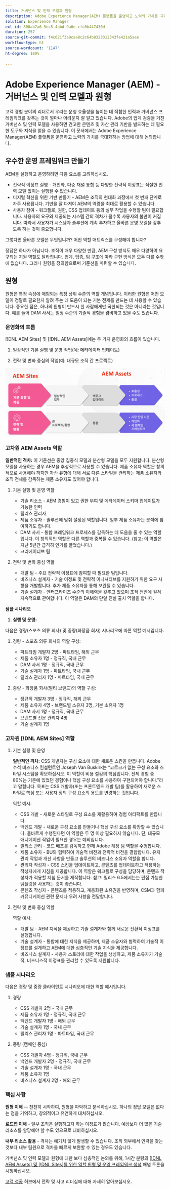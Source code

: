 ```yaml
---
title: 거버넌스 및 인력 모델과 원형
description: Adobe Experience Manager(AEM) 플랫폼을 운영하고 노력의 가치를 극대화하는 방법을 알아봅니다.
solution: Experience Manager
exl-id: 808ab7a6-5ec5-4bbd-9a6e-cfc0b447430d
duration: 257
source-git-commit: f4c621f3a9caa8c2c64b8323312343fe421a5aee
workflow-type: ht
source-wordcount: '1147'
ht-degree: 100%

---
```


# Adobe Experience Manager (AEM) - 거버넌스 및 인력 모델과 원형

고객 경험 분야의 리더로서 우리는 운영 효율성을 높이는 데 적합한 인력과 거버넌스 프레임워크를 갖추는 것이 얼마나 어려운지 잘 알고 있습니다. Adobe의 업계 검증을 거친 거버넌스 및 인력 모델을 사용하면 견고한 콘텐츠 및 자산 관리 기반을 빌드하는 데 필요한 도구와 지식을 얻을 수 있습니다. 이 문서에서는 Adobe Experience Manager(AEM) 플랫폼을 운영하고 노력의 가치를 극대화하는 방법에 대해 논의합니다.

## 우수한 운영 프레임워크 만들기

AEM을 실행하고 운영하려면 다음 요소를 고려하십시오.

* 전략적 이정표 실행 - 개인화, 다중 채널 통합 등 다양한 전략적 이정표는 적절한 인력 모델 없이는 실행될 수 없습니다.
* 디지털 혁신을 위한 기반 만들기 - AEM은 조직의 현대화 과정에서 첫 번째 단계로 자주 사용됩니다. 기반을 잘 다져야 AEM의 역량을 최대로 활용할 수 있습니다.
* 사용자 참여 - 워크플로, 권한, CSS 업데이트 등의 실무 작업을 수행할 팀이 필요합니다. 사용자의 요구와 제공되는 시스템 간의 격차가 클수록 사용자의 불만이 커집니다. 따라서 사용자가 시스템과 솔루션에 계속 투자하고 올바른 운영 모델을 갖추도록 하는 것이 중요합니다.

그렇다면 올바른 모델은 무엇입니까? 어떤 역할 매트릭스를 구성해야 합니까?

정답은 하나가 아닙니다. 조직이 매우 다양한 만큼, AEM 구성 방식도 매우 다양하여 요구되는 지원 역할도 달라집니다. 업계, 업종, 팀 구조에 따라 구현 방식은 모두 다를 수밖에 없습니다. 그러나 원형을 정의함으로써 기준선을 마련할 수 있습니다.

## 원형

원형은 특정 속성에 매핑되는 특정 상위 수준의 역할 개념입니다. 이러한 원형은 어떤 모델이 정말로 필요한지 알려 주는 데 도움이 되는 기본 전제를 만드는 데 사용할 수 있습니다. 중요한 점은, 하나의 원형이 반드시 한 사람에게만 국한되는 것은 아니라는 것입니다. 예를 들어 DAM 사서는 일정 수준의 기술적 경험을 겸비하고 있을 수도 있습니다.

### 운영화의 흐름

[!DNL AEM Sites] 및 [!DNL AEM Assets]에는 두 가지 운영화의 흐름이 있습니다.

1. 일상적인 기본 실행 및 운영 작업(예: 메타데이터 업데이트)

1. 전략 및 변화 중심의 작업(예: 대규모 조직 간 프로젝트)

![운영화의 흐름](assets/streams-of-operationalization.png)

### 고차원 AEM Assets 역할

**일반적인 격차:** 이 기준선은 중앙 집중식 모델과 분산형 모델을 모두 지원합니다. 분산형 모델을 사용하는 경우 AEM을 추상적으로 사용할 수 있습니다. 제품 소유자 역할은 창의적으로 사용해야 하지만 자산 유형에 대해 서로 다른 스타일을 관리하는 제품 소유자와 조직 전체를 감독하는 제품 소유자도 있어야 합니다.

1. 기본 실행 및 운영 역할

   * 기술 리소스 - AEM 경험이 있고 권한 부여 및 메타데이터 스키마 업데이트가 가능한 인력
   * 릴리스 관리자
   * 제품 소유자 - 솔루션에 맞춰 설정된 역할입니다. 일부 제품 소유자는 분석에 참여하기도 합니다.
   * DAM 사서 - 통합 프레임워크 프로세스를 감독하는 데 도움을 줄 수 있는 역할입니다. 이 창의적인 역할은 다른 역할과 중복될 수 있습니다. (참고: 이 역할은 지난 5년간 급격히 인기를 끌었습니다.)
   * 크리에이티브 팀

1. 전략 및 변화 중심 역할

   * 개발 팀 - 주요 전략적 이정표에 참여할 때 필요한 팀입니다.
   * 비즈니스 설계자 - 기술 이정표 및 전략적 이니셔티브를 지원하기 위한 요구 사항을 개발합니다. 추가 제품 소유자를 통해 보완될 수 있습니다.
   * 기술 설계자 - 엔터프라이즈 수준의 이해력을 갖추고 있으며 조직 전반에 걸쳐 지속적으로 관여합니다. 이 역할은 DAM의 단일 진실 출처 역할을 합니다.

**샘플 시나리오**

1. **실행 및 운영:**

다음은 경량(스포츠 의류 회사) 및 중량(화장품 회사) 시나리오에 따른 역할 예시입니다.

1. 경량 - 스포츠 의류 회사의 역할 구성:

   * 파트타임 개발자 2명 - 파트타임, 해외 근무
   * 제품 소유자 1명 - 정규직, 국내 근무
   * DAM 사서 1명 - 정규직, 국내 근무
   * 기술 설계자 1명 - 파트타임, 국내 근무
   * 릴리스 관리자 1명 - 파트타임, 국내 근무

1. 중량 - 화장품 회사(멀티 브랜드)의 역할 구성:

   * 정규직 개발자 3명 - 정규직, 해외 근무
   * 제품 소유자 4명 - 브랜드별 소유자 3명, 기본 소유자 1명
   * DAM 사서 1명 - 정규직, 국내 근무
   * 브랜드별 전문 관리자 4명
   * 기술 설계자 1명

### 고차원 [!DNL AEM Sites] 역할

1. 기본 실행 및 운영

   **일반적인 격차:** CSS 개발자는 구성 요소에 대한 새로운 스킨을 만듭니다. Adobe 수석 비즈니스 컨설턴트인 Joseph Van Buskirk는 “코르크가 없는 구성 요소와 스타일 시스템을 확보하십시오. 이 역할이 비용 절감의 핵심입니다. 전체 경험 중 80%는 기존에 있었던 경험이나 핵심 구성 요소를 사용하여 구현되어야 합니다.”라고 말합니다. 목표는 CSS 개발자(또는 프론트엔드 개발 팀)를 활용하여 새로운 스타일로 핵심 또는 사용자 정의 구성 요소의 용도를 변경하는 것입니다.

   역할 예시:

   * CSS 개발 - 새로운 스타일로 구성 요소를 재활용하여 경험 아티팩트를 만듭니다.
   * 백엔드 개발 - 새로운 구성 요소를 만들거나 핵심 구성 요소를 확장할 수 있습니다. 올바르게 수행된다면 이 역할은 두 명 이상 필요하지 않습니다. 단, 대규모 애니메이션 작업이 필요한 경우는 예외입니다.
   * 릴리스 관리 - 코드 배포를 감독하고 현재 Adobe 계정 팀 역할을 수행합니다.
   * 제품 소유자 - BU와 협력하여 기술적 비전과 전략적 비전을 결합합니다. 유지 관리 작업과 개선 사항을 만들고 솔루션의 비즈니스 소유자 역할을 합니다.
   * 관리자 작성자 - CSS 스킨을 업데이트하고, 콘텐츠를 업데이트하고 적용하는 작성자에게 지침을 제공합니다. 이 역할은 워크플로 구성을 담당하며, 콘텐츠 작성자가 적용할 지침 문서를 제작합니다. 참고: 릴리스 6.5에서는는 편집 가능한 템플릿을 사용하는 것이 좋습니다.
   * 콘텐츠 작성자 - 콘텐츠를 적용하고, 계층화된 소유권을 반영하며, CSM과 함께 커뮤니케이션 관련 문제나 우려 사항을 전달합니다.

1. 전략 및 변화 중심 역할

   역할 예시:

   * 개발 팀 - AEM 지식을 제공하고 기술 설계자와 함께 새로운 전환적 이정표를 실행합니다.
   * 기술 설계자 - 통합에 대한 지식을 제공하며, 제품 소유자와 협력하여 기술적 이정표를 설계하고 AEM에 대한 심층적인 기술 지식을 제공합니다.
   * 비즈니스 설계자 - 사용자 스토리에 대한 작업을 생성하고, 제품 소유자가 기술적, 비즈니스적 이정표를 관리할 수 있도록 지원합니다.

### 샘플 시나리오

다음은 경량 및 중량 클라이언트 시나리오에 대한 역할 예시입니다.

1. 경량

   * CSS 개발자 2명 - 국내 근무
   * 제품 소유자 1명 - 정규직, 국내 근무
   * 백엔드 개발자 1명 - 해외 근무
   * 기술 설계자 1명 - 국내 근무
   * 릴리스 관리자 1명 - 파트타임, 국내 근무

1. 중량 (캠페인 중심)

   * CSS 개발자 4명 - 정규직, 국내 근무
   * 백엔드 개발자 2명 - 정규직, 국내 근무
   * 기술 설계자 1명 - 국내 근무
   * 제품 소유자 1명
   * 비즈니스 설계자 2명 - 해외 근무

### 핵심 사항

**원형 이해** -- 천천히 시작하여, 원형을 파악하고 분석하십시오. 하나의 정답 모델은 없다는 점을 기억하고, 창의적이고 유연하게 대처하십시오.

**로드맵 이해** - 일부 조직은 실행하고자 하는 이정표가 많습니다. 예상보다 더 많은 기술 리소스를 할당해야 할 수도 있으므로 대비하십시오.

**내부 리소스 활용** - 격차는 예기치 않게 발생할 수 있습니다. 조직 외부에서 인력을 찾는 것보다 내부 팀원으로 격차를 빠르게 보완할 수 있는 경우도 있습니다.

거버넌스 및 인력 모델과 원형에 대한 보다 심층적인 논의를 위해, 1시간 분량의 [ [!DNL AEM Assets] 및 [!DNL Sites]를 위한 역할 원형 및 운영 프레임워크 생성](https://adobecustomersuccess.adobeconnect.com/p8ml5nmy0758mp4/) 패널 토론을 시청하십시오.

[고객 성공](https://experienceleague.adobe.com/docs/customer-success/customer-success/overview.html) 허브에서 전략 및 사고 리더십에 대해 자세히 알아보십시오.
